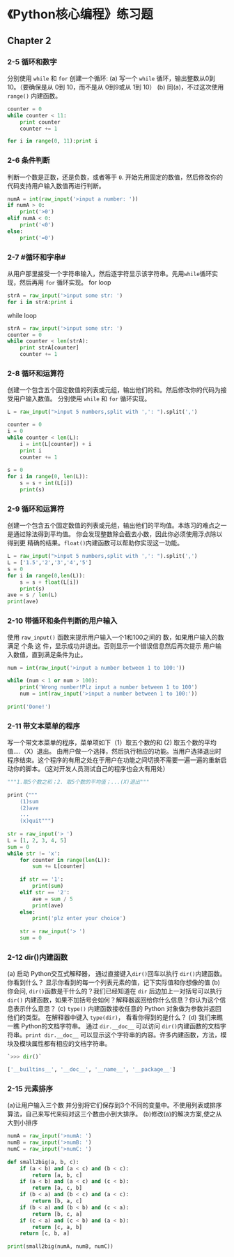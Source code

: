 《Python核心编程》练习题
=========================
## Chapter 2
### 2-5 循环和数字
分别使用 `while` 和 `for` 创建一个循环: 
(a) 写一个 `while` 循环，输出整数从0到10。（要确保是从 0到 10，而不是从 0到9或从 1到 10） 
(b) 同(a)，不过这次使用 `range()` 内建函数。
```python
counter = 0
while counter < 11:
	print counter
	counter += 1

for i in range(0, 11):print i
```
### 2-6 条件判断
判断一个数是正数，还是负数，或者等于 `0`. 开始先用固定的数值，然后修改你的代码支持用户输入数值再进行判断。

```python
numA = int(raw_input('>input a number: '))
if numA > 0:
	print('>0')
elif numA < 0:
	print('<0')
else:
	print('=0')
```

### 2-7 #循环和字串# 
从用户那里接受一个字符串输入，然后逐字符显示该字符串。先用`while`循环实现，然后再用 `for` 循环实现。
for loop
```python
strA = raw_input('>input some str: ')
for i in strA:print i
```
while loop
```python
strA = raw_input('>input some str: ')
counter = 0
while counter < len(strA):
	print strA[counter]
	counter += 1
```
### 2-8 循环和运算符 
创建一个包含五个固定数值的列表或元组，输出他们的和。然后修改你的代码为接受用户输入数值。 分别使用 `while` 和 `for` 循环实现。
```python
L = raw_input(">input 5 numbers,split with ',': ").split(',')

counter = 0
i = 0
while counter < len(L):
	i = int(L[counter]) + i
	print i
	counter += 1
 
s = 0
for i in range(0, len(L)):
	s = s + int(L[i])
 	print(s)
```

### 2-9 循环和运算符 
创建一个包含五个固定数值的列表或元组，输出他们的平均值。本练习的难点之一是通过除法得到平均值。 你会发现整数除会截去小数，因此你必须使用浮点除以得到更
精确的结果。`float()`内建函数可以帮助你实现这一功能。 
```python
L = raw_input(">input 5 numbers,split with ',': ").split(',')
L = ['1.5','2','3','4','5']
s = 0
for i in range(0,len(L)):
 	s = s + float(L[i])
	print(s)
ave = s / len(L)
print(ave)
```
### 2-10 带循环和条件判断的用户输入
使用 `raw_input()` 函数来提示用户输入一个1和100之间的
数，如果用户输入的数满足 个条 这 件，显示成功并退出。否则显示一个错误信息然后再次提示
用户输入数值，直到满足条件为止。
```python
num = int(raw_input('>input a number between 1 to 100:'))

while (num < 1 or num > 100):
 	print('Wrong number!Plz input a number between 1 to 100')
	num = int(raw_input('>input a number between 1 to 100:'))
 
print('Done!')
```

### 2-11 带文本菜单的程序
写一个带文本菜单的程序，菜单项如下（1）取五个数的和 (2) 取五个数的平均值....（X）退出。
由用户做一个选择，然后执行相应的功能。当用户选择退出时程序结束。这个程序的有用之处在于用户在功能之间切换不需要一遍一遍的重新启动你的脚本。（这对开发人员测试自己的程序也会大有用处）

```python
"""1.取5个数之和；2. 取5个数的平均值；...(X)退出"""		
 
print（"""
 	(1)sum
 	(2)ave
 	...
 	(x)quit""")
 
str = raw_input('> ')
L = [1, 2, 3, 4, 5]
sum = 0
while str != 'x':
 	for counter in range(len(L)):
 		sum += L[counter]
 	
 	if str == '1':
 		print(sum)		
 	elif str == '2':
 		ave = sum / 5
 		print(ave)		
 	else:	
 		print('plz enter your choice')
 		
 	str = raw_input('> ')
 	sum = 0	
```

###  2-12 dir()内建函数  
(a) 启动 Python交互式解释器， 通过直接键入`dir()`回车以执行 `dir()`内建函数。你看到什么？ 显示你看到的每一个列表元素的值，记下实际值和你想像的值 
(b) 你会问, `dir()`函数是干什么的？我们已经知道在 `dir` 后边加上一对括号可以执行 `dir()` 内建函数，如果不加括号会如何？解释器返回给你什么信息？你认为这个信息表示什么意思？ 
(c) `type()` 内建函数接收任意的 Python 对象做为参数并返回他们的类型。 在解释器中键入 `type(dir)`， 看看你得到的是什么？ 
(d) 我们来瞧一瞧 Python的文档字符串。 通过 `dir.__doc__` 可以访问 `dir()`内建函数的文档字符串。`print dir.__doc__` 可以显示这个字符串的内容。许多内建函数，方法，模块及模块属性都有相应的文档字符串。 
```python
`>>> dir()`

['__builtins__', '__doc__', '__name__', '__package__']
```

### 2-15 元素排序
(a)让用户输入三个数 并分别将它们保存到3个不同的变量中。不使用列表或排序算法，自己来写代来码对这三个数由小到大排序。
(b)修改(a)的解决方案,使之从大到小排序
```python
numA = raw_input('>numA: ')
numB = raw_input('>numB: ')
numC = raw_input('>numC: ')
 
def small2big(a, b, c):
	if (a < b) and (a < c) and (b < c):
		return [a, b, c]
 	if (a < b) and (a < c) and (c < b):
 		return [a, c, b]
 	if (b < a) and (b < c) and (a < c):
 		return [b, a, c]
 	if (b < a) and (b < b) and (c < a):
 		return [b, c, a]
 	if (c < a) and (c < b) and (a < b):
 		return [c, a, b]
 	return [c, b, a]
 
print(small2big(numA, numB, numC))
```

